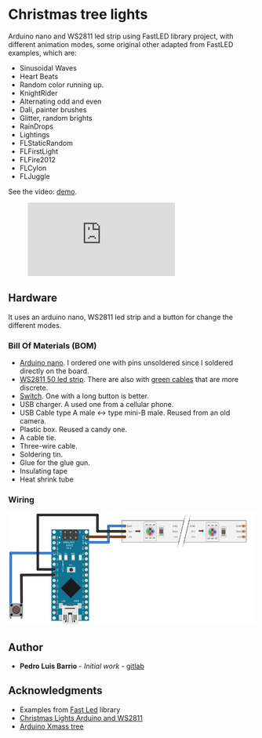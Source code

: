 # Christmas tree lights

Arduino nano and WS2811 led strip using FastLED library project, with different animation modes, some original other adapted from FastLED examples, which are:
- Sinusoidal Waves
- Heart Beats
- Random color running up.
- KnightRider
- Alternating odd and even
- Dalí, painter brushes
- Glitter, random brights
- RainDrops
- Lightings
- FLStaticRandom
- FLFirstLight
- FLFire2012
- FLCylon
- FLJuggle

<!-- blank line -->
<div class="video-fallback">
  See the video: <a href="https://www.youtube.com/watch?v=xybO05xbBXc">demo</a>.
</div>
<figure class="video-container">
  <iframe src="https://www.youtube.com/embed/xybO05xbBXc" frameborder="0" allowfullscreen="true"> </iframe>
</figure>
<!-- blank line -->

## Hardware

It uses an arduino nano, WS2811 led strip and a button for change the different modes.

### Bill Of Materials (BOM)

- [Arduino nano](https://aliexpress.com/item/32531372300.html). I ordered one with pins unsoldered since I soldered directly on the board. 
- [WS2811 50 led strip](https://aliexpress.com/item/32444134206.html). There are also with [green cables](https://aliexpress.com/item/32444382333.htm) that are more discrete. 
- [Switch](https://aliexpress.com/item/32964605422.html). One with a long button is better. 
- USB charger. A used one from a cellular phone.  
- USB Cable type A male <-> type mini-B male. Reused from an old camera.  
- Plastic box. Reused a candy one.  
- A cable tie.  
- Three-wire cable.  
- Soldering tin.  
- Glue for the glue gun.
- Insulating tape
- Heat shrink tube

### Wiring

<img src="img/wiring.svg" alt="wiring"  />

## Author
* **Pedro Luis Barrio** - *Initial work* - [gitlab](https://gitlab.com/plbarrio)

## Acknowledgments

* Examples from [Fast Led](http://fastled.io/) library
* [Christmas Lights Arduino and WS2811](https://www.instructables.com/id/Christmas-Lights-Arduino-and-WS2811/) 
* [Arduino Xmass tree](https://visar78.jimdofree.com/)


